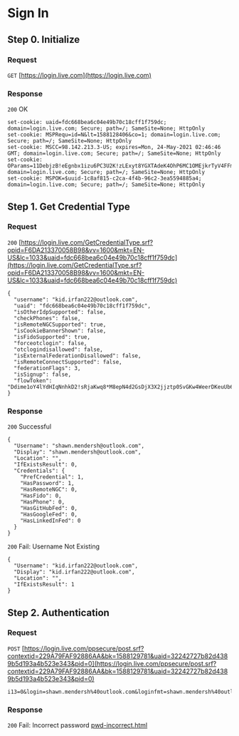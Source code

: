 
# Sign In

## Step 0. Initialize

### Request

`GET` [https://login.live.com](https://login.live.com)

### Response

`200` OK
```
set-cookie: uaid=fdc668bea6c04e49b70c18cff1f759dc; domain=login.live.com; Secure; path=/; SameSite=None; HttpOnly
set-cookie: MSPRequ=id=N&lt=1588128406&co=1; domain=login.live.com; Secure; path=/; SameSite=None; HttpOnly
set-cookie: MSCC=98.142.213.3-US; expires=Mon, 24-May-2021 02:46:46 GMT; domain=login.live.com; Secure; path=/; SameSite=None; HttpOnly
set-cookie: OParams=11DebjzB!eEgnbx1izu6PC3U2K!zLExyt8YGXTAdeK4OhP6MC1OMEjkrTyV4FFm6*J5YuIfaAxSKBdiQ4mda!faSH5ElZCD1IuLMEV5Uu7vZRoO*JnE4GhZzRDWo74eC1uUyUZws5p0S7urBjCtNiZ0Ae!UwpkexbLbJtR4ztf!aJY!0FS*Ib6haILGxx6oJVhwMKkc*4SbZzpy6Vn89XFixk$; domain=login.live.com; Secure; path=/; SameSite=None; HttpOnly
set-cookie: MSPOK=$uuid-1c8af815-c2ca-4f4b-96c2-3ea5594885a4; domain=login.live.com; Secure; path=/; SameSite=None; HttpOnly
```


## Step 1. Get Credential Type

### Request
`200` [https://login.live.com/GetCredentialType.srf?opid=F6DA213370058B98&vv=1600&mkt=EN-US&lc=1033&uaid=fdc668bea6c04e49b70c18cff1f759dc](https://login.live.com/GetCredentialType.srf?opid=F6DA213370058B98&vv=1600&mkt=EN-US&lc=1033&uaid=fdc668bea6c04e49b70c18cff1f759dc)

```
{
  "username": "kid.irfan222@outlook.com",
  "uaid": "fdc668bea6c04e49b70c18cff1f759dc",
  "isOtherIdpSupported": false,
  "checkPhones": false,
  "isRemoteNGCSupported": true,
  "isCookieBannerShown": false,
  "isFidoSupported": true,
  "forceotclogin": false,
  "otclogindisallowed": false,
  "isExternalFederationDisallowed": false,
  "isRemoteConnectSupported": false,
  "federationFlags": 3,
  "isSignup": false,
  "flowToken": "Ddime1oY4lYdHIqNnhkD2!sRjaKwq8*M8epN4d2GsDjX3X2jjztp0SvGKw4WeerDKeuUb6JMss7gHxIWc4B6PzRztIC0KFyiYQDpLib1B!*1W0pEUEnypPsM!1D6UwwURo1JqYMbz7!ew6uv4FFlgHfyL9nzmdnsHViDU3ZpEPbMroxOapEGAeCkmRdioAdk0j*GBwXnBWN7EQHScNsfT*5wI7EWQnFO*Jb5u9aZEhxKcKVubKLqMT0ASYUivJ*ssg$$"
}
```

### Response

`200` Successful
```
{
  "Username": "shawn.mendersh@outlook.com",
  "Display": "shawn.mendersh@outlook.com",
  "Location": "",
  "IfExistsResult": 0,
  "Credentials": {
    "PrefCredential": 1,
    "HasPassword": 1,
    "HasRemoteNGC": 0,
    "HasFido": 0,
    "HasPhone": 0,
    "HasGitHubFed": 0,
    "HasGoogleFed": 0,
    "HasLinkedInFed": 0
  }
}
```

`200` Fail: Username Not Existing
```
{
  "Username": "kid.irfan222@outlook.com",
  "Display": "kid.irfan222@outlook.com",
  "Location": "",
  "IfExistsResult": 1
}
```

## Step 2. Authentication

### Request

`POST` [https://login.live.com/ppsecure/post.srf?contextid=229A79FAF92886AA&bk=1588129781&uaid=32242727b82d4389b5d193a4b523e343&pid=0](https://login.live.com/ppsecure/post.srf?contextid=229A79FAF92886AA&bk=1588129781&uaid=32242727b82d4389b5d193a4b523e343&pid=0)

```
i13=0&login=shawn.mendersh%40outlook.com&loginfmt=shawn.mendersh%40outlook.com&type=11&LoginOptions=3&lrt=&lrtPartition=&hisRegion=&hisScaleUnit=&passwd=yyf002&ps=2&psRNGCDefaultType=&psRNGCEntropy=&psRNGCSLK=&canary=&ctx=&hpgrequestid=&PPFT=DYfFIYNM6LLpvJtHCdXwne5kdAylSLTRCKJLcfCAyc9f4CGhmtWjBUxwa6T5cVcGeAwNc3c9EvmKM78V8v8l1p46Zc%21smwIAcJ3fBTGFuZjQ*MoJb5dxz8F4nQBTLOsTej3UCYhC0BSCT*uCkFVSa8qewbrDa*oElhcfAtN2%21Q9pnOFkQ2q2hcL5RdfTW9NrwBRXpvBKASF*CcmdmWoapikv9nrp4ffR67SqqKl8TAP*hZtAFHWZpa2n96iFzo10mQ%24%24&PPSX=Passp&NewUser=1&FoundMSAs=&fspost=0&i21=0&CookieDisclosure=0&IsFidoSupported=1&isSignupPost=0&i2=1&i17=0&i18=&i19=645534
```

### Response

`200` Fail: Incorrect password
[pwd-incorrect.html](pwd-incorrect.html)